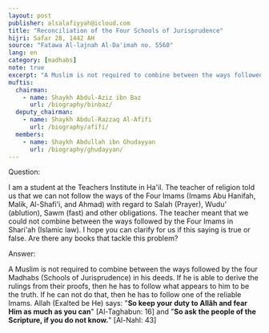 ```yaml
---
layout: post
publisher: alsalafiyyah@icloud.com
title: "Reconciliation of the Four Schools of Jurisprudence"
hijri: Safar 28, 1442 AH
source: "Fatawa Al-lajnah Al-Da'imah no. 5560"
lang: en
category: [madhabs]
note: true
excerpt: "A Muslim is not required to combine between the ways followed by the four Madhabs (Schools of Jurisprudence) in his deeds."
muftis:
  chairman: 
    - name: Shaykh Abdul-Aziz ibn Baz
      url: /biography/binbaz/
  deputy_chairman:
    - name: Shaykh Abdul-Razzaq Al-Afifi
      url: /biography/afifi/
  members: 
    - name: Shaykh Abdullah ibn Ghudayyan
      url: /biography/ghudayyan/
---
```


Question:

I am a student at the Teachers Institute in Ha'il. The teacher of religion told us that we can not follow the ways of the Four Imams (Imams Abu Hanifah, Malik, Al-Shafi'i, and Ahmad) with regard to Salah (Prayer), Wudu' (ablution), Sawm (fast) and other obligations. The teacher meant that we could not combine between the ways followed by the Four Imams in Shari'ah (Islamic law). I hope you can clarify for us if this saying is true or false. Are there any books that tackle this problem? 

Answer:

A Muslim is not required to combine between the ways followed by the four Madhabs (Schools of Jurisprudence) in his deeds. If he is able to derive the rulings from their proofs, then he has to follow what appears to him to be the truth. If he can not do that, then he has to follow one of the reliable Imams. Allah (Exalted be He) says: "**So keep your duty to Allâh and fear Him as much as you can**" [Al-Taghabun: 16] and "**So ask the people of the Scripture, if you do not know.**" [Al-Nahl: 43]
